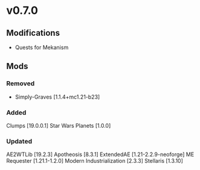 # v0.7.0

## Modifications
- Quests for Mekanism

## Mods 

### Removed
- Simply-Graves [1.1.4+mc1.21-b23] 

### Added
Clumps [19.0.0.1] 
Star Wars Planets [1.0.0] 

### Updated
AE2WTLib [19.2.3] 
Apotheosis [8.3.1] 
ExtendedAE [1.21-2.2.9-neoforge] 
ME Requester [1.21.1-1.2.0] 
Modern Industrialization [2.3.3] 
Stellaris [1.3.10] 